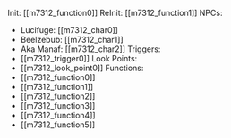 Init: [[m7312_function0]]
ReInit: [[m7312_function1]]
NPCs:
- Lucifuge: [[m7312_char0]]
- Beelzebub: [[m7312_char1]]
- Aka Manaf: [[m7312_char2]]
Triggers:
- [[m7312_trigger0]]
Look Points:
- [[m7312_look_point0]]
Functions:
- [[m7312_function0]]
- [[m7312_function1]]
- [[m7312_function2]]
- [[m7312_function3]]
- [[m7312_function4]]
- [[m7312_function5]]
